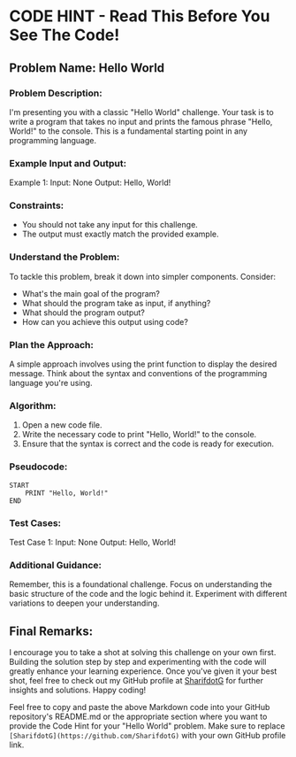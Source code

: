 # CODE HINT - Read This Before You See The Code!

## Problem Name: Hello World

### Problem Description:
I'm presenting you with a classic "Hello World" challenge. Your task is to write a program that takes no input and prints the famous phrase "Hello, World!" to the console. This is a fundamental starting point in any programming language.

### Example Input and Output:
Example 1:
Input: None
Output: Hello, World!

### Constraints:
- You should not take any input for this challenge.
- The output must exactly match the provided example.

### Understand the Problem:
To tackle this problem, break it down into simpler components. Consider:
- What's the main goal of the program?
- What should the program take as input, if anything?
- What should the program output?
- How can you achieve this output using code?

### Plan the Approach:
A simple approach involves using the print function to display the desired message. Think about the syntax and conventions of the programming language you're using.

### Algorithm:
1. Open a new code file.
2. Write the necessary code to print "Hello, World!" to the console.
3. Ensure that the syntax is correct and the code is ready for execution.

### Pseudocode:
```
START
    PRINT "Hello, World!"
END
```

### Test Cases:
Test Case 1:
Input: None
Output: Hello, World!

### Additional Guidance:
Remember, this is a foundational challenge. Focus on understanding the basic structure of the code and the logic behind it. Experiment with different variations to deepen your understanding.

## Final Remarks:
I encourage you to take a shot at solving this challenge on your own first. Building the solution step by step and experimenting with the code will greatly enhance your learning experience. Once you've given it your best shot, feel free to check out my GitHub profile at [SharifdotG](https://github.com/SharifdotG) for further insights and solutions. Happy coding!

Feel free to copy and paste the above Markdown code into your GitHub repository's README.md or the appropriate section where you want to provide the Code Hint for your "Hello World" problem. Make sure to replace `[SharifdotG](https://github.com/SharifdotG)` with your own GitHub profile link.